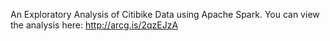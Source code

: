 An Exploratory Analysis of Citibike Data using Apache Spark. 
You can view the analysis here: http://arcg.is/2qzEJzA
